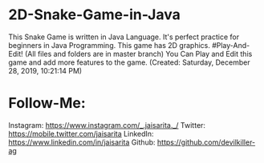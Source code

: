 # 2D-Snake-Game-in-Java
This Snake Game is written in Java Language. It's perfect practice for beginners in Java Programming. This game has 2D graphics.
#Play-And-Edit!
(All files and folders are in master branch)
You Can Play and Edit this game and add more features to the game.
(Created: Saturday, ‎December ‎28, ‎2019, ‏‎10:21:14 PM)
# Follow-Me:
Instagram: https://www.instagram.com/_.jaisarita._/
‏‏‎ ‎
Twitter: https://mobile.twitter.com/jaisarita
‏‏‎ ‎
LinkedIn: https://www.linkedin.com/in/jaisarita
‏‏‎ ‎
Github: https://github.com/devilkiller-ag
